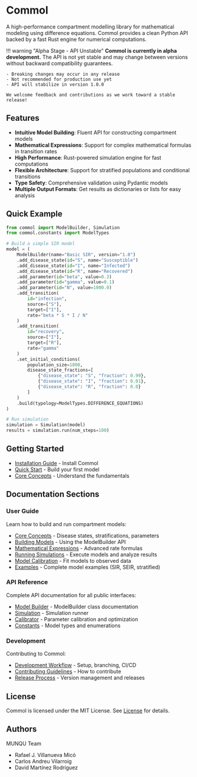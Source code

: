 # Commol

A high-performance compartment modelling library for mathematical modeling using difference equations. Commol provides a clean Python API backed by a fast Rust engine for numerical computations.

!!! warning "Alpha Stage - API Unstable"
**Commol is currently in alpha development.** The API is not yet stable and may change between versions without backward compatibility guarantees.

    - Breaking changes may occur in any release
    - Not recommended for production use yet
    - API will stabilize in version 1.0.0

    We welcome feedback and contributions as we work toward a stable release!

## Features

- **Intuitive Model Building**: Fluent API for constructing compartment models
- **Mathematical Expressions**: Support for complex mathematical formulas in transition rates
- **High Performance**: Rust-powered simulation engine for fast computations
- **Flexible Architecture**: Support for stratified populations and conditional transitions
- **Type Safety**: Comprehensive validation using Pydantic models
- **Multiple Output Formats**: Get results as dictionaries or lists for easy analysis

## Quick Example

```python
from commol import ModelBuilder, Simulation
from commol.constants import ModelTypes

# Build a simple SIR model
model = (
    ModelBuilder(name="Basic SIR", version="1.0")
    .add_disease_state(id="S", name="Susceptible")
    .add_disease_state(id="I", name="Infected")
    .add_disease_state(id="R", name="Recovered")
    .add_parameter(id="beta", value=0.3)
    .add_parameter(id="gamma", value=0.1)
    .add_parameter(id="N", value=1000.0)
    .add_transition(
        id="infection",
        source=["S"],
        target=["I"],
        rate="beta * S * I / N"
    )
    .add_transition(
        id="recovery",
        source=["I"],
        target=["R"],
        rate="gamma"
    )
    .set_initial_conditions(
        population_size=1000,
        disease_state_fractions=[
            {"disease_state": "S", "fraction": 0.99},
            {"disease_state": "I", "fraction": 0.01},
            {"disease_state": "R", "fraction": 0.0}
        ]
    )
    .build(typology=ModelTypes.DIFFERENCE_EQUATIONS)
)

# Run simulation
simulation = Simulation(model)
results = simulation.run(num_steps=100)
```

## Getting Started

- [Installation Guide](getting-started/installation.md) - Install Commol
- [Quick Start](getting-started/quickstart.md) - Build your first model
- [Core Concepts](guide/core-concepts.md) - Understand the fundamentals

## Documentation Sections

### User Guide

Learn how to build and run compartment models:

- [Core Concepts](guide/core-concepts.md) - Disease states, stratifications, parameters
- [Building Models](guide/building-models.md) - Using the ModelBuilder API
- [Mathematical Expressions](guide/mathematical-expressions.md) - Advanced rate formulas
- [Running Simulations](guide/simulations.md) - Execute models and analyze results
- [Model Calibration](guide/calibration.md) - Fit models to observed data
- [Examples](guide/examples.md) - Complete model examples (SIR, SEIR, stratified)

### API Reference

Complete API documentation for all public interfaces:

- [Model Builder](api/model-builder.md) - ModelBuilder class documentation
- [Simulation](api/simulation.md) - Simulation runner
- [Calibrator](api/calibrator.md) - Parameter calibration and optimization
- [Constants](api/constants.md) - Model types and enumerations

### Development

Contributing to Commol:

- [Development Workflow](development/workflow.md) - Setup, branching, CI/CD
- [Contributing Guidelines](development/contributing.md) - How to contribute
- [Release Process](development/release.md) - Version management and releases

## License

Commol is licensed under the MIT License. See [License](about/license.md) for details.

## Authors

MUNQU Team

- Rafael J. Villanueva Micó
- Carlos Andreu Vilarroig
- David Martínez Rodríguez
